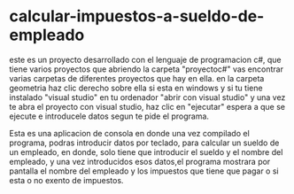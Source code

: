# calcular-impuestos-a-sueldo-de-empleado
este es un proyecto desarrollado con el lenguaje de programacion c#, que tiene varios proyectos que abriendo la carpeta "proyectoc#" vas encontrar varias carpetas
de diferentes proyectos que hay en ella.
en la carpeta geometria haz clic derecho sobre ella si esta en windows y si tu tiene instalado "visual studio" en tu ordenador 
"abrir con visual studio" y una vez te abra el proyecto con visual studio, haz clic en "ejecutar" espera a que se ejecute e introducele datos segun te pide el programa.

Esta es una aplicacion de consola en donde una vez compilado el programa, podras introducir datos por teclado, para calcular un sueldo de un empleado, en donde, solo tiene que introducir el sueldo y  el nombre del empleado, y una vez introducidos esos datos,el programa mostrara por pantalla el nombre del empleado y  los impuestos 
 que tiene que pagar o si esta  o no exento de impuestos.
